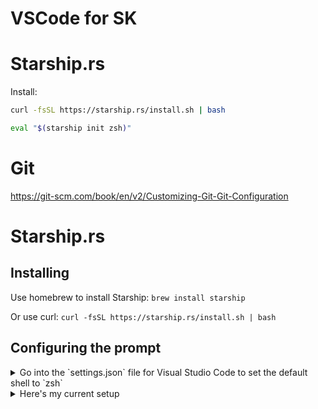 # VSCode for SK

# Starship.rs

Install:
```bash
curl -fsSL https://starship.rs/install.sh | bash
```

```zsh
eval "$(starship init zsh)"
```

# Git
https://git-scm.com/book/en/v2/Customizing-Git-Git-Configuration


# Starship.rs
## Installing
Use homebrew to install Starship:
`brew install starship`

Or use curl:
```curl -fsSL https://starship.rs/install.sh | bash```

## Configuring the prompt
<details><Summary>Go into the `settings.json` file for Visual Studio Code to set the default shell to `zsh`</Summary>

Then:
`nano ~\.zshrc`
Add this line to the end of the file in the nano editor:
```eval "$(starship init zsh)"```

To get started configuring starship, enter the command to create the `starship.toml` config file and fill it with the following:
`touch ~/.config/starship.toml` && `nano ~/.config/starship.toml`

```bash
# Inserts a blank line between shell prompts
add_newline = true

# Replace the "❯" symbol in the prompt with "➜"
[character]                            # The name of the module we are configuring is "character"
success_symbol = "[➜](bold green)"     # The "success_symbol" segment is being set to "➜" with the color "bold green"

# Disable the package module, hiding it from the prompt completely
[package]
disabled = true
```

</details>

<details><Summary>Here's my current setup</summary>
[![](https://i.ibb.co/vvXHzJ0/carbon.png)](https://carbon.now.sh/?bg=rgba%28171%2C+184%2C+195%2C+1%29&t=one-light&wt=none&l=auto&ds=true&dsyoff=20px&dsblur=68px&wc=true&wa=true&pv=56px&ph=56px&ln=false&fl=1&fm=Hack&fs=14px&lh=133%25&si=false&es=2x&wm=false&code=%2523%2520Inserts%2520a%2520blank%2520line%2520between%2520shell%2520prompts%250Aadd_newline%2520%253D%2520true%250A%250A%2523%2520Replace%2520the%2520%2522%25E2%259D%25AF%2522%2520symbol%2520in%2520the%2520prompt%2520with%2520%2522%25E2%259E%259C%2522%250A%255Bcharacter%255D%2520%2520%2520%2520%2520%2520%2520%2520%2520%2520%2520%2520%2520%2520%2520%2520%2520%2520%2520%2520%2520%2520%2520%2520%2520%2520%2520%2520%2523%2520The%2520name%2520of%2520the%2520module%2520we%2520are%2520configuring%2520is%2520%2522character%2522%250Asuccess_symbol%2520%253D%2520%2522%255B%25E2%259E%259C%255D%28bold%2520green%29%2522%2520%2520%2520%2520%2520%2523%2520The%2520%2522success_symbol%2522%2520segment%2520is%2520being%2520set%2520to%2520%2522%25E2%259E%259C%2522%2520with%2520the%2520color%2520%2522bold%2520green%2522%250A%250A%2523%2520Disable%2520the%2520package%2520module%252C%2520hiding%2520it%2520from%2520the%2520prompt%2520completely%250A%255Bpackage%255D%250Adisabled%2520%253D%2520true%250A%250A%2523%2520Git%2520-%253E%2520https%253A%252F%252Fstarship.rs%252Fconfig%252F%2523git-branch%250A%255Bgit_branch%255D%250Asymbol%2520%253D%2520%2522%25F0%259F%258C%25B1%2520%2522%250Atruncation_length%2520%253D%25204%250Atruncation_symbol%2520%253D%2520%2522%2522%250A%250A%2523%2520Python%250A%2523%255Bpython%255D%250A%2523symbol%2520%253D%2520%2522%25F0%259F%2591%25BE%2520%2522%250A%2523pyenv_version_name%2520%253D%2520true%250A%250A%252F%252F%2520Photo%2520by%2520Samara%2520Doole%2520on%2520Unsplash)
<!--
```bash
# Inserts a blank line between shell prompts
add_newline = true

# Replace the "❯" symbol in the prompt with "➜"
[character]                            # The name of the module we are configuring is "character"
success_symbol = "[➜](bold green)"     # The "success_symbol" segment is being set to "➜" with the color "bold green"

# Disable the package module, hiding it from the prompt completely
[package]
disabled = true

# Git -> https://starship.rs/config/#git-branch
[git_branch]
symbol = "🌱 "
truncation_length = 4
truncation_symbol = ""

# Python
#[python]
#symbol = "👾 "
#pyenv_version_name = true
```-->

Then press `ctrl+x` to save the toml file 


</details>



## Integrate [OhMy]ZSH with Python
[![](https://img.shields.io/github/stars/sakshamsharma/zpyi?color=red&logo=github&style=for-the-badge)](https://github.com/sakshamsharma/zpyi)

```bash
cd ~
git clone https://github.com/sakshamsharma/zpyi ~/.zpyi
echo "source ~/.zpyi/zpyi.zsh" >> ~/.zshrc
source ~/.zshrc
```

Then enter any command you want!

# Jekyll on the command line
Follow the instructions from the [documentation](https://jekyllrb.com/docs/installation/ubuntu/).

Install jekyll on the zsh prompt:
```sudo apt-get install ruby-full build-essential zlib1g-dev```

Then install it to your `~/.zshrc` file:
```
echo '# Install Ruby Gems to ~/gems' >> ~/.zshrc
echo 'export GEM_HOME="$HOME/gems"' >> ~/.zshrc
echo 'export PATH="$HOME/gems/bin:$PATH"' >> ~/.zshrc
source ~/.zshrc
```

```
gem install jekyll bundler
```

### Jekyll example
With [this repo](https://github.com/acord-robotics/stellarios/tree/gh-pages), we've got a jekyll library/setup that's quite old and isn't too well optimised for 2021 (I'm working on changing that). To get jekyll working on my CLI with my zsh profile, I had to enter the following command:

```
bundle update --bundler
bundle update jekyll build
```

Building the site:
```
bundle update jekyll serve
```

### Discussion
{% include utterances-general.html %}

<!--To do
Fix python version to 3
-->

<!--Idea: Integrate Starship with Jira
Force `bundle update` on all jekyll commands on stellarios/gh-pages repo-->